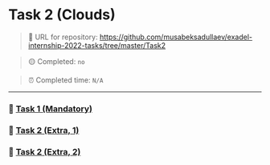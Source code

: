 # Task 2 (Clouds)

> :link: URL for repository: https://github.com/musabeksadullaev/exadel-internship-2022-tasks/tree/master/Task2

<!-- > :green_circle: Completed: `yes` -->
> :yellow_circle: Completed: `no`

> :alarm_clock: Completed time: `N/A`

---

### :link: [Task 1 (Mandatory)](./CoreTask.md)

### :link: [Task 2 (Extra, 1)](./Extra/ExtraTask1.md)

### :link: [Task 2 (Extra, 2)](./Extra/ExtraTask2.md)
